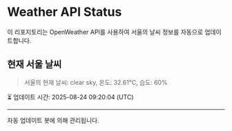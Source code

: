 
# Weather API Status

이 리포지토리는 OpenWeather API를 사용하여 서울의 날씨 정보를 자동으로 업데이트합니다.

## 현재 서울 날씨
> 서울의 현재 날씨: clear sky, 온도: 32.61°C, 습도: 60%

⏳ 업데이트 시간: 2025-08-24 09:20:04 (UTC)

---
자동 업데이트 봇에 의해 관리됩니다.
